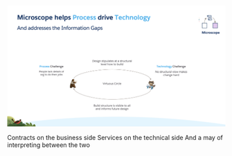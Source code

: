 
![Connecting Process and Technology](ConnectionsProcessBuild.png)

Contracts on the business side
Services on the technical side
And a may of interpreting between the two

